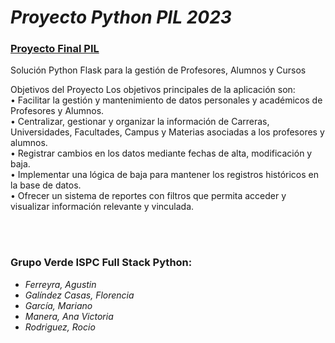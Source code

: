 # <i> Proyecto Python PIL 2023</i>
 
### [Proyecto Final PIL](https://proyecto-final-pil.onrender.com/login)


Solución Python Flask para la gestión de Profesores, Alumnos y Cursos<br>

Objetivos del Proyecto 
Los objetivos principales de la aplicación son:<br>
• Facilitar la gestión y mantenimiento de datos personales y académicos de Profesores y Alumnos.<br>
• Centralizar, gestionar y organizar la información de Carreras, Universidades, Facultades, Campus y Materias asociadas a los profesores y alumnos.<br>
• Registrar cambios en los datos mediante fechas de alta, modificación y baja. <br>
• Implementar una lógica de baja para mantener los registros históricos en la base de datos.<br>
• Ofrecer un sistema de reportes con filtros que permita acceder y visualizar información relevante y vinculada.<br>

<br><br>
### Grupo Verde ISPC Full Stack Python:
- <i>Ferreyra, Agustin</i>
- <i>Galíndez Casas, Florencia</i>
- <i>García, Mariano</i>
- <i>Manera, Ana Victoria</i>
- <i>Rodriguez, Rocio</i>

 


